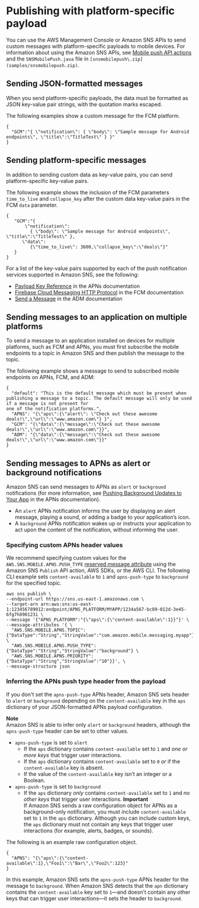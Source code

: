# Publishing with platform\-specific payload<a name="sns-send-custom-platform-specific-payloads-mobile-devices"></a>

You can use the AWS Management Console or Amazon SNS APIs to send custom messages with platform\-specific payloads to mobile devices\. For information about using the Amazon SNS APIs, see [Mobile push API actions](mobile-push-api.md) and the `SNSMobilePush.java` file in `[snsmobilepush\.zip](samples/snsmobilepush.zip)`\. 

## Sending JSON\-formatted messages<a name="mobile-push-send-json"></a>

When you send platform\-specific payloads, the data must be formatted as JSON key\-value pair strings, with the quotation marks escaped\.

The following examples show a custom message for the FCM platform\.

```
{
  "GCM":"{ \"notification\": { \"body\": \"Sample message for Android endpoints\", \"title\":\"TitleTest\" } }"
}
```

## Sending platform\-specific messages<a name="mobile-push-send-platform"></a>

In addition to sending custom data as key\-value pairs, you can send platform\-specific key\-value pairs\.

The following example shows the inclusion of the FCM parameters `time_to_live` and `collapse_key` after the custom data key\-value pairs in the FCM `data` parameter\.

```
{
   "GCM":"{  
       \"notification\": 
         { \"body\": \"Sample message for Android endpoints\", \"title\":\"TitleTest\" },
      \"data\":
         {\"time_to_live\": 3600,\"collapse_key\":\"deals\"}"
   }
}
```

For a list of the key\-value pairs supported by each of the push notification services supported in Amazon SNS, see the following: 
+ [Payload Key Reference](https://developer.apple.com/library/archive/documentation/NetworkingInternet/Conceptual/RemoteNotificationsPG/PayloadKeyReference.html#/apple_ref/doc/uid/TP40008194-CH17-SW1) in the APNs documentation
+ [Firebase Cloud Messaging HTTP Protocol](https://firebase.google.com/docs/cloud-messaging/http-server-ref) in the FCM documentation
+ [Send a Message](https://developer.amazon.com/sdk/adm/sending-message.html) in the ADM documentation

## Sending messages to an application on multiple platforms<a name="mobile-push-send-multiplatform"></a>

To send a message to an application installed on devices for multiple platforms, such as FCM and APNs, you must first subscribe the mobile endpoints to a topic in Amazon SNS and then publish the message to the topic\.

The following example shows a message to send to subscribed mobile endpoints on APNs, FCM, and ADM: 

```
{ 
  "default": "This is the default message which must be present when publishing a message to a topic. The default message will only be used if a message is not present for 
one of the notification platforms.",     
  "APNS": "{\"aps\":{\"alert\": \"Check out these awesome deals!\",\"url\":\"www.amazon.com\"} }",
  "GCM": "{\"data\":{\"message\":\"Check out these awesome deals!\",\"url\":\"www.amazon.com\"}}",
  "ADM": "{\"data\":{\"message\":\"Check out these awesome deals!\",\"url\":\"www.amazon.com\"}}" 
}
```

## Sending messages to APNs as alert or background notifications<a name="mobile-push-send-message-apns-background-notification"></a>

Amazon SNS can send messages to APNs as `alert` or `background` notifications \(for more information, see [Pushing Background Updates to Your App](https://developer.apple.com/documentation/usernotifications/setting_up_a_remote_notification_server/pushing_background_updates_to_your_app) in the APNs documentation\)\.
+ An `alert` APNs notification informs the user by displaying an alert message, playing a sound, or adding a badge to your application’s icon\.
+ A `background` APNs notification wakes up or instructs your application to act upon the content of the notification, without informing the user\.

### Specifying custom APNs header values<a name="specify-custom-header-value"></a>

We recommend specifying custom values for the `AWS.SNS.MOBILE.APNS.PUSH_TYPE` [reserved message attribute](sns-message-attributes.md#sns-attrib-mobile-reserved) using the Amazon SNS `Publish` API action, AWS SDKs, or the AWS CLI\. The following CLI example sets `content-available` to `1` and `apns-push-type` to `background` for the specified topic\. 

```
aws sns publish \
--endpoint-url https://sns.us-east-1.amazonaws.com \
--target-arn arn:aws:sns:us-east-1:123456789012:endpoint/APNS_PLATFORM/MYAPP/1234a567-bc89-012d-3e45-6fg7h890123i \
--message '{"APNS_PLATFORM":"{\"aps\":{\"content-available\":1}}"}' \
--message-attributes '{ \
  "AWS.SNS.MOBILE.APNS.TOPIC":{"DataType":"String","StringValue":"com.amazon.mobile.messaging.myapp"}, \
  "AWS.SNS.MOBILE.APNS.PUSH_TYPE":{"DataType":"String","StringValue":"background"} \
  "AWS.SNS.MOBILE.APNS.PRIORITY":{"DataType":"String","StringValue":"10"}}', \
--message-structure json
```

### Inferring the APNs push type header from the payload<a name="inferring-push-type-header-from-payload"></a>

If you don't set the `apns-push-type` APNs header, Amazon SNS sets header to `alert` or `background` depending on the `content-available` key in the `aps` dictionary of your JSON\-formatted APNs payload configuration\.

**Note**  
Amazon SNS is able to infer only `alert` or `background` headers, although the `apns-push-type` header can be set to other values\.
+ `apns-push-type` is set to `alert`
  + If the `aps` dictionary contains `content-available` set to `1` and *one or more keys* that trigger user interactions\.
  + If the `aps` dictionary contains `content-available` set to `0` *or* if the `content-available` key is absent\.
  + If the value of the `content-available` key isn’t an integer or a Boolean\.
+ `apns-push-type` is set to `background`
  + If the `aps` dictionary *only* contains `content-available` set to `1` and *no other keys* that trigger user interactions\.
**Important**  
If Amazon SNS sends a raw configuration object for APNs as a background\-only notification, you must include `content-available` set to `1` in the `aps` dictionary\. Although you can include custom keys, the `aps` dictionary must not contain any keys that trigger user interactions \(for example, alerts, badges, or sounds\)\.

The following is an example raw configuration object\.

```
{
  "APNS": "{\"aps\":{\"content-available\":1},\"Foo1\":\"Bar\",\"Foo2\":123}"
}
```

In this example, Amazon SNS sets the `apns-push-type` APNs header for the message to `background`\. When Amazon SNS detects that the `apn` dictionary contains the `content-available` key set to `1`—and doesn't contain any other keys that can trigger user interactions—it sets the header to `background`\.
